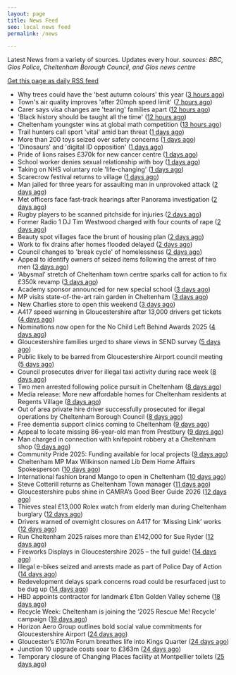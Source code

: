 ```yaml
---
layout: page
title: News Feed
seo: local news feed
permalink: /news

---
```


Latest News from a variety of sources. Updates every hour.
_sources: BBC, Glos Police, Cheltenham Borough Council, and Glos news centre_

[Get this page as daily RSS feed](/daily.rss)

<!-- news_marker starts -->
- Why trees could have the 'best autumn colours' this year ([3 hours ago](https://www.bbc.com/news/articles/cvgjg1925z4o?at_medium=RSS&at_campaign=rss))
- Town's air quality improves 'after 20mph speed limit' ([7 hours ago](https://www.bbc.com/news/articles/c0r0rn5j5qno?at_medium=RSS&at_campaign=rss))
- Carer says visa changes are 'tearing' families apart ([12 hours ago](https://www.bbc.com/news/articles/cd6345q1p3go?at_medium=RSS&at_campaign=rss))
- 'Black history should be taught all the time' ([12 hours ago](https://www.bbc.com/news/articles/c0q727lzy34o?at_medium=RSS&at_campaign=rss))
- Cheltenham youngster wins at global math competition ([13 hours ago](https://gloucesternewscentre.co.uk/cheltenham-youngster-wins-at-global-math-competition/))
- Trail hunters call sport 'vital' amid ban threat ([1 days ago](https://www.bbc.com/news/articles/cy7pr2yvzvyo?at_medium=RSS&at_campaign=rss))
- More than 200 toys seized over safety concerns ([1 days ago](https://www.bbc.com/news/articles/czx0922g933o?at_medium=RSS&at_campaign=rss))
- 'Dinosaurs' and 'digital ID opposition' ([1 days ago](https://www.bbc.com/news/articles/cqxz5dwj245o?at_medium=RSS&at_campaign=rss))
- Pride of lions raises £370k for new cancer centre ([1 days ago](https://www.bbc.com/news/articles/cq8el0jdyy7o?at_medium=RSS&at_campaign=rss))
- School worker denies sexual relationship with boy ([1 days ago](https://www.bbc.com/news/articles/cq65e0mgme9o?at_medium=RSS&at_campaign=rss))
- Taking on NHS voluntary role 'life-changing' ([1 days ago](https://www.bbc.com/news/articles/cly6kv62xe1o?at_medium=RSS&at_campaign=rss))
- Scarecrow festival returns to village ([1 days ago](https://www.bbc.com/news/articles/cpd900j25p0o?at_medium=RSS&at_campaign=rss))
- Man jailed for three years for assaulting man in unprovoked attack ([2 days ago](https://gloucesternewscentre.co.uk/man-jailed-for-three-years-for-assaulting-man-in-unprovoked-attack/))
- Met officers face fast-track hearings after Panorama investigation ([2 days ago](https://www.bbc.com/news/articles/c1dqvp1exxxo?at_medium=RSS&at_campaign=rss))
- Rugby players to be scanned pitchside for injuries ([2 days ago](https://www.bbc.com/news/articles/c0m4d0y3lm9o?at_medium=RSS&at_campaign=rss))
- Former Radio 1 DJ Tim Westwood charged with four counts of rape ([2 days ago](https://www.bbc.com/news/articles/ckge5zrl69xo?at_medium=RSS&at_campaign=rss))
- Beauty spot villages face the brunt of housing plan ([2 days ago](https://www.bbc.com/news/articles/cvg9d7560v7o?at_medium=RSS&at_campaign=rss))
- Work to fix drains after homes flooded delayed ([2 days ago](https://www.bbc.com/news/articles/c5y8n2kl17go?at_medium=RSS&at_campaign=rss))
- Council changes to 'break cycle' of homelessness ([2 days ago](https://www.bbc.com/news/articles/c9312pg4xz4o?at_medium=RSS&at_campaign=rss))
- Appeal to identify owners of seized items following the arrest of two men ([3 days ago](https://gloucesternewscentre.co.uk/62581-2/))
- ‘Abysmal’ stretch of Cheltenham town centre sparks call for action to fix £350k revamp ([3 days ago](https://gloucesternewscentre.co.uk/abysmal-stretch-of-cheltenham-town-centre-sparks-call-for-action-to-fix-350k-revamp/))
- Academy sponsor announced for new special school ([3 days ago](https://gloucesternewscentre.co.uk/academy-sponsor-announced-for-new-special-school/))
- MP visits state-of-the-art rain garden in Cheltenham ([3 days ago](https://gloucesternewscentre.co.uk/mp-visits-state-of-the-art-rain-garden-in-cheltenham/))
- New Charlies store to open this weekend ([3 days ago](https://gloucesternewscentre.co.uk/new-charlies-store-to-open-this-weekend/))
- A417 speed warning in Gloucestershire after 13,000 drivers get tickets ([4 days ago](https://gloucesternewscentre.co.uk/a417-speed-warning-in-gloucestershire-after-13000-drivers-get-tickets/))
- Nominations now open for the No Child Left Behind Awards 2025 ([4 days ago](https://www.cheltenham.gov.uk/news/article/3057/nominations_now_open_for_the_no_child_left_behind_awards_2025))
- Gloucestershire families urged to share views in SEND survey ([5 days ago](https://gloucesternewscentre.co.uk/gloucestershire-families-urged-to-share-views-in-send-survey/))
- Public likely to be barred from Gloucestershire Airport council meeting ([5 days ago](https://gloucesternewscentre.co.uk/public-likely-to-be-barred-from-gloucestershire-airport-council-meeting/))
- Council prosecutes driver for illegal taxi activity during race week ([8 days ago](https://gloucesternewscentre.co.uk/council-prosecutes-driver-for-illegal-taxi-activity-during-race-week/))
- Two men arrested following police pursuit in Cheltenham ([8 days ago](https://gloucesternewscentre.co.uk/two-men-arrested-following-police-pursuit-in-cheltenham/))
- Media release: More new affordable homes for Cheltenham residents at Regents Village ([8 days ago](https://www.cheltenham.gov.uk/news/article/3055/media_release_more_new_affordable_homes_for_cheltenham_residents_at_regents_village))
- Out of area private hire driver successfully prosecuted for illegal operations by Cheltenham Borough Council ([8 days ago](https://www.cheltenham.gov.uk/news/article/3054/out_of_area_private_hire_driver_successfully_prosecuted_for_illegal_operations_by_cheltenham_borough_council))
- Free dementia support clinics coming to Cheltenham ([9 days ago](https://gloucesternewscentre.co.uk/free-dementia-support-clinics-coming-to-cheltenham/))
- Appeal to locate missing 86-year-old man from Prestbury ([9 days ago](https://gloucesternewscentre.co.uk/appeal-to-locate-missing-86-year-old-man-from-prestbury/))
- Man charged in connection with knifepoint robbery at a Cheltenham shop ([9 days ago](https://gloucesternewscentre.co.uk/man-charged-in-connection-with-knifepoint-robbery-at-a-cheltenham-shop/))
- Community Pride 2025: Funding available for local projects ([9 days ago](https://www.cheltenham.gov.uk/news/article/3053/community_pride_2025_funding_available_for_local_projects))
- Cheltenham MP Max Wilkinson named Lib Dem Home Affairs Spokesperson ([10 days ago](https://gloucesternewscentre.co.uk/cheltenham-mp-max-wilkinson-named-lib-dem-home-affairs-spokesperson/))
- International fashion brand Mango to open in Cheltenham ([10 days ago](https://gloucesternewscentre.co.uk/international-fashion-brand-mango-to-open-in-cheltenham/))
- Steve Cotterill returns as Cheltenham Town manager ([11 days ago](https://gloucesternewscentre.co.uk/steve-cotterill-returns-as-cheltenham-town-manager/))
- Gloucestershire pubs shine in CAMRA’s Good Beer Guide 2026 ([12 days ago](https://gloucesternewscentre.co.uk/gloucestershire-pubs-shine-in-camras-good-beer-guide-2026/))
- Thieves steal £13,000 Rolex watch from elderly man during Cheltenham burglary ([12 days ago](https://gloucesternewscentre.co.uk/thieves-steal-13000-rolex-watch-from-elderly-man-during-cheltenham-burglary/))
- Drivers warned of overnight closures on A417 for ‘Missing Link’ works ([12 days ago](https://gloucesternewscentre.co.uk/drivers-warned-of-overnight-closures-on-a417-for-missing-link-works/))
- Run Cheltenham 2025 raises more than £142,000 for Sue Ryder ([12 days ago](https://gloucesternewscentre.co.uk/run-cheltenham-2025-raises-more-than-142000-for-sue-ryder/))
- Fireworks Displays in Gloucestershire 2025 – the full guide! ([14 days ago](https://gloucesternewscentre.co.uk/fireworks-displays-in-gloucestershire-2025-the-full-guide/))
- Illegal e-bikes seized and arrests made as part of Police Day of Action ([14 days ago](https://gloucesternewscentre.co.uk/illegal-e-bikes-seized-and-arrests-made-as-part-of-police-day-of-action/))
- Redevelopment delays spark concerns road could be resurfaced just to be dug up ([14 days ago](https://gloucesternewscentre.co.uk/redevelopment-delays-spark-concerns-road-could-be-resurfaced-just-to-be-dug-up/))
- HBD appoints contractor for landmark £1bn Golden Valley scheme ([18 days ago](https://www.cheltenham.gov.uk/news/article/3052/hbd_appoints_contractor_for_landmark_1bn_golden_valley_scheme))
- Recycle Week: Cheltenham is joining the ‘2025 Rescue Me! Recycle’ campaign ([19 days ago](https://www.cheltenham.gov.uk/news/article/3051/recycle_week_cheltenham_is_joining_the_2025_rescue_me_recycle_campaign))
- Horizon Aero Group outlines bold social value commitments for Gloucestershire Airport ([24 days ago](https://www.cheltenham.gov.uk/news/article/3050/horizon_aero_group_outlines_bold_social_value_commitments_for_gloucestershire_airport))
- Gloucester’s £107m Forum breathes life into Kings Quarter ([24 days ago](https://www.bbc.co.uk/sounds/play/p0m3bdlx?at_medium=RSS&at_campaign=rss))
- Junction 10 upgrade costs soar to £363m ([24 days ago](https://www.bbc.co.uk/sounds/play/p0m3b7xf?at_medium=RSS&at_campaign=rss))
- Temporary closure of Changing Places facility at Montpellier toilets ([25 days ago](https://www.cheltenham.gov.uk/news/article/3048/temporary_closure_of_changing_places_facility_at_montpellier_toilets))

<!-- news_marker ends -->
